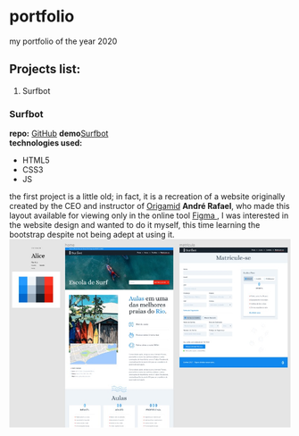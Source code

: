 # portfolio
my portfolio of the year 2020  
## Projects list: 
1. Surfbot   

### Surfbot
**repo:** [GitHub](http://github.com) 
**demo**[Surfbot](https://mr-fullstack.github.io/portfolio/surfbot/)  
**technologies used:**  
* HTML5
* CSS3
* JS  
  
the first project is a little old; in fact, it is a recreation of a website originally created by the CEO and instructor of 
[Origamid](https://www.origamid.com/Origamid) **André Rafael**, who made this layout available for viewing only in the online tool 
[Figma ](https://www.figma.com/), I was interested in the website design and wanted to do it myself, this time learning the bootstrap despite not being adept at using it.
![Image of Yaktocat](https://github.com/Mr-Fullstack/portfolio/blob/master/amostras/surfbot.png)

